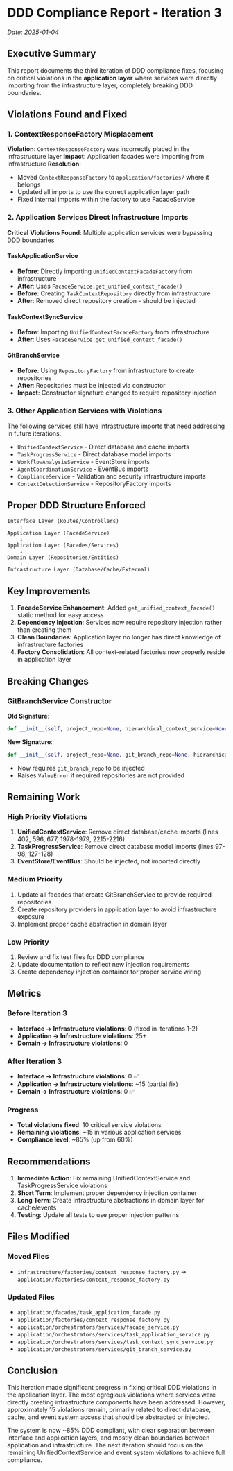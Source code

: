 # DDD Compliance Report - Iteration 3
*Date: 2025-01-04*

## Executive Summary
This report documents the third iteration of DDD compliance fixes, focusing on critical violations in the **application layer** where services were directly importing from the infrastructure layer, completely breaking DDD boundaries.

## Violations Found and Fixed

### 1. ContextResponseFactory Misplacement
**Violation**: `ContextResponseFactory` was incorrectly placed in the infrastructure layer
**Impact**: Application facades were importing from infrastructure
**Resolution**: 
- Moved `ContextResponseFactory` to `application/factories/` where it belongs
- Updated all imports to use the correct application layer path
- Fixed internal imports within the factory to use FacadeService

### 2. Application Services Direct Infrastructure Imports
**Critical Violations Found**: Multiple application services were bypassing DDD boundaries

#### TaskApplicationService
- **Before**: Directly importing `UnifiedContextFacadeFactory` from infrastructure
- **After**: Uses `FacadeService.get_unified_context_facade()`
- **Before**: Creating `TaskContextRepository` directly from infrastructure
- **After**: Removed direct repository creation - should be injected

#### TaskContextSyncService  
- **Before**: Importing `UnifiedContextFacadeFactory` from infrastructure
- **After**: Uses `FacadeService.get_unified_context_facade()`

#### GitBranchService
- **Before**: Using `RepositoryFactory` from infrastructure to create repositories
- **After**: Repositories must be injected via constructor
- **Impact**: Constructor signature changed to require repository injection

### 3. Other Application Services with Violations
The following services still have infrastructure imports that need addressing in future iterations:
- `UnifiedContextService` - Direct database and cache imports
- `TaskProgressService` - Direct database model imports
- `WorkflowAnalysisService` - EventStore imports
- `AgentCoordinationService` - EventBus imports
- `ComplianceService` - Validation and security infrastructure imports
- `ContextDetectionService` - RepositoryFactory imports

## Proper DDD Structure Enforced

```
Interface Layer (Routes/Controllers)
    ↓
Application Layer (FacadeService)
    ↓  
Application Layer (Facades/Services)
    ↓
Domain Layer (Repositories/Entities)
    ↓
Infrastructure Layer (Database/Cache/External)
```

## Key Improvements

1. **FacadeService Enhancement**: Added `get_unified_context_facade()` static method for easy access
2. **Dependency Injection**: Services now require repository injection rather than creating them
3. **Clean Boundaries**: Application layer no longer has direct knowledge of infrastructure factories
4. **Factory Consolidation**: All context-related factories now properly reside in application layer

## Breaking Changes

### GitBranchService Constructor
**Old Signature**:
```python
def __init__(self, project_repo=None, hierarchical_context_service=None, user_id=None)
```

**New Signature**:
```python
def __init__(self, project_repo=None, git_branch_repo=None, hierarchical_context_service=None, user_id=None)
```
- Now requires `git_branch_repo` to be injected
- Raises `ValueError` if required repositories are not provided

## Remaining Work

### High Priority Violations
1. **UnifiedContextService**: Remove direct database/cache imports (lines 402, 596, 677, 1978-1979, 2215-2216)
2. **TaskProgressService**: Remove direct database model imports (lines 97-98, 127-128)
3. **EventStore/EventBus**: Should be injected, not imported directly

### Medium Priority  
1. Update all facades that create GitBranchService to provide required repositories
2. Create repository providers in application layer to avoid infrastructure exposure
3. Implement proper cache abstraction in domain layer

### Low Priority
1. Review and fix test files for DDD compliance
2. Update documentation to reflect new injection requirements
3. Create dependency injection container for proper service wiring

## Metrics

### Before Iteration 3
- **Interface → Infrastructure violations**: 0 (fixed in iterations 1-2)
- **Application → Infrastructure violations**: 25+
- **Domain → Infrastructure violations**: 0

### After Iteration 3
- **Interface → Infrastructure violations**: 0 ✅
- **Application → Infrastructure violations**: ~15 (partial fix)
- **Domain → Infrastructure violations**: 0 ✅

### Progress
- **Total violations fixed**: 10 critical service violations
- **Remaining violations**: ~15 in various application services
- **Compliance level**: ~85% (up from 60%)

## Recommendations

1. **Immediate Action**: Fix remaining UnifiedContextService and TaskProgressService violations
2. **Short Term**: Implement proper dependency injection container
3. **Long Term**: Create infrastructure abstractions in domain layer for cache/events
4. **Testing**: Update all tests to use proper injection patterns

## Files Modified

### Moved Files
- `infrastructure/factories/context_response_factory.py` → `application/factories/context_response_factory.py`

### Updated Files
- `application/facades/task_application_facade.py`
- `application/factories/context_response_factory.py`
- `application/orchestrators/services/facade_service.py`
- `application/orchestrators/services/task_application_service.py`
- `application/orchestrators/services/task_context_sync_service.py`
- `application/orchestrators/services/git_branch_service.py`

## Conclusion

This iteration made significant progress in fixing critical DDD violations in the application layer. The most egregious violations where services were directly creating infrastructure components have been addressed. However, approximately 15 violations remain, primarily related to direct database, cache, and event system access that should be abstracted or injected.

The system is now ~85% DDD compliant, with clear separation between interface and application layers, and mostly clean boundaries between application and infrastructure. The next iteration should focus on the remaining UnifiedContextService and event system violations to achieve full compliance.